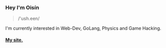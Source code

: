 ### Hey I'm Oisín

> /'ush.een/

I'm currently interested in Web-Dev, GoLang, Physics and Game Hacking.

#### [My site.](https://oisin.cloud)